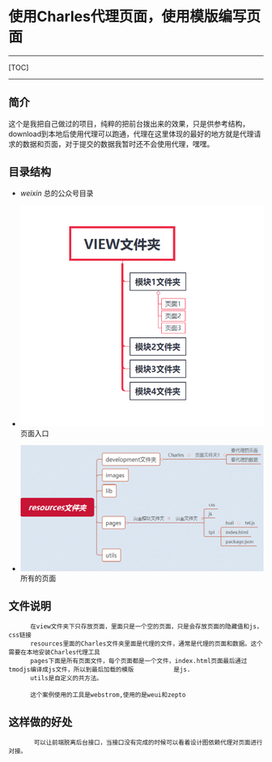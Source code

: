 # 使用Charles代理页面，使用模版编写页面



---

[TOC]

---

## 简介

这个是我把自己做过的项目，纯粹的把前台拨出来的效果，只是供参考结构，download到本地后使用代理可以跑通，代理在这里体现的最好的地方就是代理请求的数据和页面，对于提交的数据我暂时还不会使用代理，嘿嘿。


## 目录结构

* *weixin* 总的公众号目录
* *![view][1]*   页面入口
* *![resources][2]*   所有的页面



  [2]: https://github.com/ariesjian/Charles-tmodjs-tmpl/blob/master/weiXin/resourecs.jpg
  [1]: https://github.com/ariesjian/Charles-tmodjs-tmpl/blob/master/weiXin/view.jpg



## 文件说明
          在view文件夹下只存放页面，里面只是一个空的页面，只是会存放页面的隐藏值和js，css链接
		  resources里面的Charles文件夹里面是代理的文件，通常是代理的页面和数据。这个需要在本地安装Charles代理工具
		  pages下面是所有页面文件，每个页面都是一个文件，index.html页面最后通过tmodjs编译成js文件，所以到最后加载的模版           是js.
		  utils是自定义的共方法。
		  
		  这个案例使用的工具是webstrom,使用的是weui和zepto
		  
		  
## 这样做的好处
      
	       可以让前端脱离后台接口，当接口没有完成的时候可以看着设计图依赖代理对页面进行对接。
